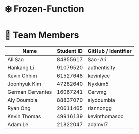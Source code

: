 # ❄️ Frozen-Function

# 👥 Team Members

| Name             | Student ID | GitHub / Identifier |
|------------------|------------|---------------------|
| Ali Sao          |  84855617  | Sao-Ali             |
| Hankang Li       |  91079520  | authentisity        |
| Kevin Chhim      |  61527648  | kevinlycc           |
| Joonhyuk Kim     |  47282640  | Nyxkim5             |
| German Cervantes |  16067241  | Cervmg              |
| Aly Doumbia      |  88837070  | alydoumbia          |
| Ryan Ong         |  20611465  | riannongg           |
| Kevin Thomas     |  49916139  | kevinthomasoc       |
| Adam Le          |  21822047  | adamvl7             |